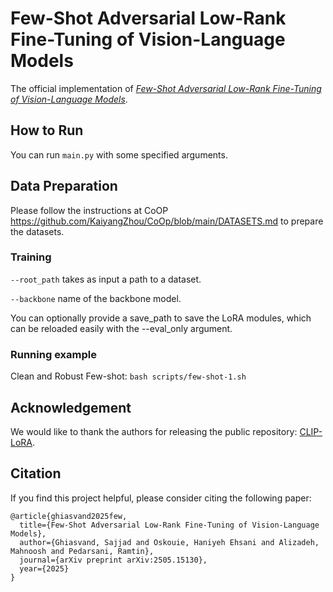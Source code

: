 # Few-Shot Adversarial Low-Rank Fine-Tuning of Vision-Language Models
The official implementation of [*Few-Shot Adversarial Low-Rank Fine-Tuning of Vision-Language Models*](https://arxiv.org/pdf/2505.15130).
## How to Run

You can run `main.py` with some specified arguments.

## Data Preparation
Please follow the instructions at CoOP https://github.com/KaiyangZhou/CoOp/blob/main/DATASETS.md to prepare the datasets.

### Training

`--root_path` takes as input a path to a dataset.

`--backbone` name of the backbone model.

You can optionally provide a save_path to save the LoRA modules, which can be reloaded easily with the --eval_only argument. 

### Running example

Clean and Robust Few-shot: `bash scripts/few-shot-1.sh`


## Acknowledgement

We would like to thank the authors for releasing the public repository: [CLIP-LoRA](https://github.com/aheldis/CLIP-LoRA).

## Citation
If you find this project helpful, please consider citing the following paper:
```
@article{ghiasvand2025few,
  title={Few-Shot Adversarial Low-Rank Fine-Tuning of Vision-Language Models},
  author={Ghiasvand, Sajjad and Oskouie, Haniyeh Ehsani and Alizadeh, Mahnoosh and Pedarsani, Ramtin},
  journal={arXiv preprint arXiv:2505.15130},
  year={2025}
}
```
